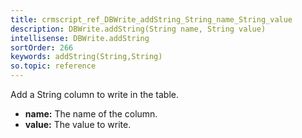 ```yaml
---
title: crmscript_ref_DBWrite_addString_String_name_String_value
description: DBWrite.addString(String name, String value)
intellisense: DBWrite.addString
sortOrder: 266
keywords: addString(String,String)
so.topic: reference
---
```



Add a String column to write in the table.



* **name:** The name of the column.
* **value:** The value to write.


